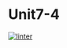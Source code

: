 # Unit7-4
[![linter](https://github.com/markcompsci/Unit7-4/workflows/linter/badge.svg)](https://github.com/marketplace/actions/super-linter)
